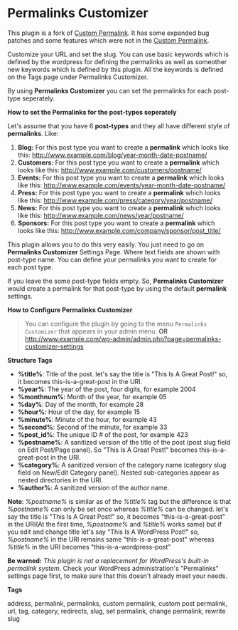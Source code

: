 # Permalinks Customizer

This plugin is a fork of [Custom Permalink](https://wordpress.org/plugins/custom-permalinks/). It has some expanded bug patches and some features which were not in the [Custom Permalink](https://wordpress.org/plugins/custom-permalinks/).

Customize your URL and set the slug. You can use basic keywords which is defined by the wordpress for defining the permalinks as well as someother new keywords which is defined by this plugin. All the keywords is defined on the Tags page under Permalinks Customizer.

By using <strong>Permalinks Customizer</strong> you can set the permalinks for each post-type seperately. 

<strong>How to set the Permalinks for the post-types seperately</strong>

Let's assume that you have 6 <strong>post-types</strong> and they all have different style of <strong>permalinks</strong>. Like: 

1. <strong>Blog:</strong> For this post type you want to create a <strong>permalink</strong> which looks like this: http://www.example.com/blog/year-month-date-postname/
2. <strong>Customers:</strong> For this post type you want to create a <strong>permalink</strong> which looks like this: http://www.example.com/customers/postname/
3. <strong>Events:</strong> For this post type you want to create a <strong>permalink</strong> which looks like this: http://www.example.com/events/year-month-date-postname/
4. <strong>Press:</strong> For this post type you want to create a <strong>permalink</strong> which looks like this: http://www.example.com/press/category/year/postname/
5. <strong>News:</strong> For this post type you want to create a <strong>permalink</strong> which looks like this: http://www.example.com/news/year/postname/
6. <strong>Sponsors:</strong> For this post type you want to create a <strong>permalink</strong> which looks like this: http://www.example.com/company/sponsor/post_title/

This plugin allows you to do this very easily. You just need to go on <strong>Permalinks Customizer</strong> Settings Page. Where text fields are shown with post-type name. You can define your permalinks you want to create for each post type. 

If you leave the some post-type fields empty. So, <strong>Permalinks Customizer</strong> would create a permalink for that post-type by using the default <strong>permalink</strong> settings.

<strong>How to Configure Permalinks Customizer</strong>
> You can configure the plugin by going to the menu `Permalinks Customizer` that appears in your admin menu. <strong>OR</strong> http://www.example.com/wp-admin/admin.php?page=permalinks-customizer-settings

<strong>Structure Tags</strong>

* <strong>%title%</strong>: Title of the post. let's say the title is "This Is A Great Post!" so, it becomes this-is-a-great-post in the URI.
* <strong>%year%</strong>: The year of the post, four digits, for example 2004
* <strong>%monthnum%</strong>: Month of the year, for example 05
* <strong>%day%</strong>: Day of the month, for example 28
* <strong>%hour%</strong>: Hour of the day, for example 15
* <strong>%minute%</strong>: Minute of the hour, for example 43
* <strong>%second%</strong>: Second of the minute, for example 33
* <strong>%post_id%</strong>: The unique ID # of the post, for example 423
* <strong>%postname%</strong>: A sanitized version of the title of the post (post slug field on Edit Post/Page panel). So "This Is A Great Post!" becomes this-is-a-great-post in the URI.
* <strong>%category%</strong>: A sanitized version of the category name (category slug field on New/Edit Category panel). Nested sub-categories appear as nested directories in the URI.
* <strong>%author%</strong>: A sanitized version of the author name.

<strong>Note</strong>: *%postname%* is similar as of the *%title%* tag but the difference is that *%postname%* can only be set once whereas *%title%* can be changed. let's say the title is "This Is A Great Post!" so, it becomes "this-is-a-great-post" in the URI(At the first time, *%postname%* and *%title%* works same) but if you edit and change title let's say "This Is A WordPress Post!" so, *%postname%* in the URI remains same "this-is-a-great-post" whereas *%title%* in the URI becomes "this-is-a-wordpress-post"

<strong>Be warned:</strong> *This plugin is not a replacement for WordPress's built-in permalink system*. Check your WordPress administration's "Permalinks" settings page first, to make sure that this doesn't already meet your needs.

<strong>Tags</strong>

address, permalink, permalinks, custom permalink, custom post permalink, url, tag, category, redirects, slug, set permalink, change permalink, rewrite slug
